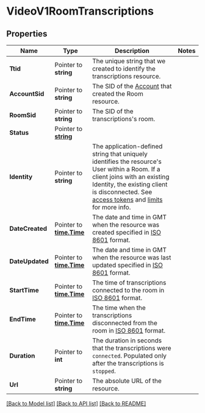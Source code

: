 # VideoV1RoomTranscriptions

## Properties

Name | Type | Description | Notes
------------ | ------------- | ------------- | -------------
**Ttid** | Pointer to **string** | The unique string that we created to identify the transcriptions resource. |
**AccountSid** | Pointer to **string** | The SID of the [Account](https://www.twilio.com/docs/iam/api/account) that created the Room resource. |
**RoomSid** | Pointer to **string** | The SID of the transcriptions's room. |
**Status** | Pointer to [**string**](RoomTranscriptionsEnumStatus.md) |  |
**Identity** | Pointer to **string** | The application-defined string that uniquely identifies the resource's User within a Room. If a client joins with an existing Identity, the existing client is disconnected. See [access tokens](https://www.twilio.com/docs/video/tutorials/user-identity-access-tokens) and [limits](https://www.twilio.com/docs/video/programmable-video-limits) for more info.  |
**DateCreated** | Pointer to [**time.Time**](time.Time.md) | The date and time in GMT when the resource was created specified in [ISO 8601](https://en.wikipedia.org/wiki/ISO_8601) format. |
**DateUpdated** | Pointer to [**time.Time**](time.Time.md) | The date and time in GMT when the resource was last updated specified in [ISO 8601](https://en.wikipedia.org/wiki/ISO_8601) format. |
**StartTime** | Pointer to [**time.Time**](time.Time.md) | The time of transcriptions connected to the room in [ISO 8601](https://en.wikipedia.org/wiki/ISO_8601#UTC) format. |
**EndTime** | Pointer to [**time.Time**](time.Time.md) | The time when the transcriptions disconnected from the room in [ISO 8601](https://en.wikipedia.org/wiki/ISO_8601#UTC) format. |
**Duration** | Pointer to **int** | The duration in seconds that the transcriptions were `connected`. Populated only after the transcriptions is `stopped`. |
**Url** | Pointer to **string** | The absolute URL of the resource. |

[[Back to Model list]](../README.md#documentation-for-models) [[Back to API list]](../README.md#documentation-for-api-endpoints) [[Back to README]](../README.md)



